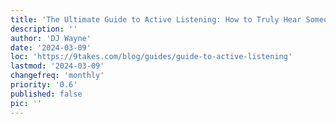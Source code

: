```yaml
---
title: 'The Ultimate Guide to Active Listening: How to Truly Hear Someone Out'
description: ''
author: 'DJ Wayne'
date: '2024-03-09'
loc: 'https://9takes.com/blog/guides/guide-to-active-listening'
lastmod: '2024-03-09'
changefreq: 'monthly'
priority: '0.6'
published: false
pic: ''
---
```


<!-- conflict styles in relationships
conflict synonym
internal and external conflict
 -->

<script>
	import  PopCard  from "../../lib/components/atoms/PopCard.svelte";
</script>


